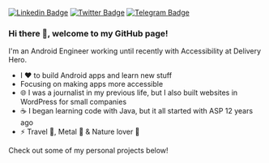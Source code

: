 [![Linkedin Badge](https://img.shields.io/badge/-LinkedIn-blue?style=flat-square&logo=Linkedin&logoColor=white&link=https://www.linkedin.com/in/ninalofrese/)](https://www.linkedin.com/in/ninalofrese/)
[![Twitter Badge](https://img.shields.io/badge/-Twitter-1ca0f1?style=flat-square&labelColor=1ca0f1&logo=twitter&logoColor=white&link=https://twitter.com/ninalofrese)](https://twitter.com/ninalofrese)
[![Telegram Badge](https://img.shields.io/badge/-Telegram-1ca0f1?style=flat-square&labelColor=1ca0f1&logo=telegram&logoColor=white&link=https://t.me/ninalofrese)](https://t.me/ninalofrese)

### Hi there 👋, welcome to my GitHub page!

I'm an Android Engineer working until recently with Accessibility at Delivery Hero.

- I ❤️ to build Android apps and learn new stuff
- Focusing on making apps more accessible
- 🌐 I was a journalist in my previous life, but I also built websites in WordPress for small companies
- ☕ I began learning code with Java, but it all started with ASP 12 years ago
- ⚡ Travel 🧳, Metal 🤘 & Nature lover 🌅 

Check out some of my personal projects below!
